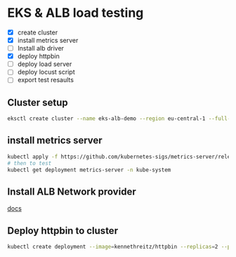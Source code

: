 # EKS & ALB load testing

- [x] create cluster
- [x] install metrics server
- [ ] Install alb driver
- [x] deploy httpbin
- [ ] deploy load server
- [ ] deploy locust script
- [ ] export test resaults

## Cluster setup

```sh
eksctl create cluster --name eks-alb-demo --region eu-central-1 --full-ecr-access --enable-ssm --nodegroup-name demo-group -P --nodes-min 2 --nodes-max 3 --spot
```

## install metrics server

```sh
kubectl apply -f https://github.com/kubernetes-sigs/metrics-server/releases/latest/download/components.yaml
# then to test
kubectl get deployment metrics-server -n kube-system
```

## Install ALB Network provider

[docs](https://docs.aws.amazon.com/eks/latest/userguide/aws-load-balancer-controller.html)

## Deploy httpbin to cluster

```sh
kubectl create deployment --image=kennethreitz/httpbin --replicas=2 --port=80
```
